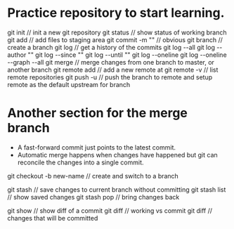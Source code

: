 # Practice repository to start learning.

git init // init a new git repository
git status // show status of working branch
git add // add files to staging area
git commit -m "<message>" // obvious
git branch // create a branch
git log // get a history of the commits
git log --all
git log --author "<name>"
git log --since "<date>"
git log --until "<date>"
git log --oneline
git log --oneline --graph --all
git merge // merge changes from one branch to master, or another branch
git remote add <remote> <url> // add a new remote at <url>
git remote -v // list remote repositories
git push -u <remote> <branch> // push the branch to remote and setup remote as the default upstream for branch

# Another section for the merge branch
- A fast-forward commit just points to the latest commit.
- Automatic merge happens when changes have happened but git can reconcile the changes into a single commit.

git checkout -b new-name // create and switch to a branch

git stash // save changes to current branch without committing
git stash list // show saved changes
git stash pop // bring changes back

git show <commit> // show diff of a commit
git diff // working vs commit
git diff // changes that will be committed

